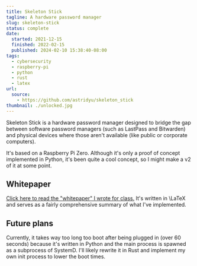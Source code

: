 ```yaml
---
title: Skeleton Stick
tagline: A hardware password manager
slug: skeleton-stick
status: complete
date:
  started: 2021-12-15
  finished: 2022-02-15
  published: 2024-02-10 15:38:40-08:00
tags:
  - cybersecurity
  - raspberry-pi
  - python
  - rust
  - latex
url:
  source:
    - https://github.com/astridyu/skeleton_stick
thumbnail: ./unlocked.jpg
---
```


Skeleton Stick is a hardware password manager designed to bridge the gap between
software password managers (such as LastPass and Bitwarden) and physical devices
where those aren't available (like public or corporate computers).

It's based on a Raspberry Pi Zero. Although it's only a proof of concept
implemented in Python, it's been quite a cool concept, so I might make a v2 of
it at some point.

## Whitepaper

[Click here to read the "whitepaper" I wrote for class.](./report.pdf) It's
written in <m>\LaTeX</m> and serves as a fairly comprehensive summary of what
I've implemented.

## Future plans

Currently, it takes way too long too boot after being plugged in (over 60
seconds) because it's written in Python and the main process is spawned as a
subprocess of SystemD. I'll likely rewrite it in Rust and implement my own init
process to lower the boot times.
